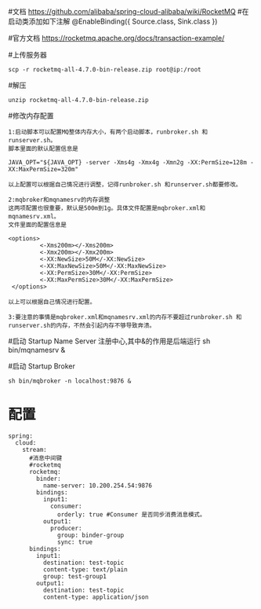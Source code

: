 #文档
    https://github.com/alibaba/spring-cloud-alibaba/wiki/RocketMQ
#在启动类添加如下注解
    @EnableBinding({ Source.class, Sink.class })
    
#官方文档 
    https://rocketmq.apache.org/docs/transaction-example/

#上传服务器
   
    scp -r rocketmq-all-4.7.0-bin-release.zip root@ip:/root
   
#解压
   
    unzip rocketmq-all-4.7.0-bin-release.zip
    
#修改内存配置
    
    1:启动脚本可以配置MQ整体内存大小，有两个启动脚本，runbroker.sh 和runserver.sh。
    脚本里面的默认配置信息是
    
    JAVA_OPT="${JAVA_OPT} -server -Xms4g -Xmx4g -Xmn2g -XX:PermSize=128m -XX:MaxPermSize=320m"
    
    以上配置可以根据自己情况进行调整，记得runbroker.sh 和runserver.sh都要修改。
    
    2:mqbroker和mqnamesrv的内存调整
    这两项配置也很重要，默认是500m到1g。具体文件配置是mqbroker.xml和mqnamesrv.xml。
    文件里面的配置信息是
    
    <options>
             <-Xms200m></-Xms200m>
             <-Xmx200m></-Xmx200m>
             <-XX:NewSize>50M</-XX:NewSize>
             <-XX:MaxNewSize>50M</-XX:MaxNewSize>
             <-XX:PermSize>30M</-XX:PermSize>
             <-XX:MaxPermSize>30M</-XX:MaxPermSize>
     </options>
  
    以上可以根据自己情况进行配置。
    
    3:要注意的事情是mqbroker.xml和mqnamesrv.xml的内存不要超过runbroker.sh 和runserver.sh的内存，不然会引起内存不够导致奔溃。
    
    
   
#启动 Startup Name Server 注册中心,其中&的作用是后端运行
    sh bin/mqnamesrv &
    
#启动 Startup Broker
    
    sh bin/mqbroker -n localhost:9876 &
    
# 配置
    
    spring:
      cloud:
        stream:
          #消息中间键
          #rocketmq
          rocketmq:
            binder:
              name-server: 10.200.254.54:9876
            bindings:
              input1:
                consumer:
                  orderly: true #Consumer 是否同步消费消息模式。
              output1:
                producer:
                  group: binder-group
                  sync: true
          bindings:
            input1:
              destination: test-topic
              content-type: text/plain
              group: test-group1
            output1:
              destination: test-topic
              content-type: application/json